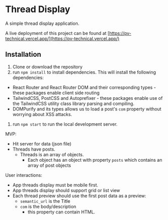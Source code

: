 # Thread Display

A simple thread display application.  

A live deployment of this project can be found at [https://pv-technical.vercel.app/](https://pv-technical.vercel.app/)

## Installation
1. Clone or download the repository
1. run `npm install` to install dependencies. This will install the following dependencies:
  * React Router and React Router DOM and their corresponding types - these packages enable client side routing
  * TailwindCSS, PostCSS and Autoprefixer - these packages enable use of the TailwindCSS utility class library parsing and compiling.
  * DOMPurify and its types allows us to load a post's `com` property without worrying about XSS attacks.
1. run `npm start` to run the local development server.

MVP:
* Hit server for data (json file)
* Threads have posts.
  * Threads is an array of objects.
    * Each object has an object with property `posts` which contains an array of post objects

User interactions:
* App threads display must be mobile first.
* App threads display should support grid or list view
* Each thread preview should use the first post data as a preview:
  * `semantic_url` is the Title
  * `com` is the body/description
    * this property can contain HTML.

